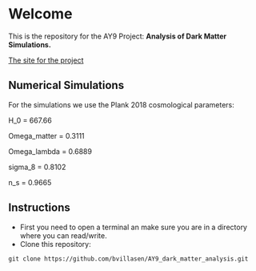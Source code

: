 # Welcome

This is the repository for the AY9 Project: **Analysis of Dark Matter Simulations.**

<a href="https://bvillasen.github.io/blog/ay9project/" >The site for the project </a>

## Numerical Simulations  

For the simulations we use the Plank 2018 cosmological parameters:

H_0 = 667.66

Omega_matter = 0.3111

Omega_lambda = 0.6889

sigma_8 = 0.8102

n_s = 0.9665


## Instructions

<ul>

<li> First you need to open a terminal an make sure you are in a directory where you can read/write. </li>

<li> Clone this repository:</li>
</ul>

```
git clone https://github.com/bvillasen/AY9_dark_matter_analysis.git
```

